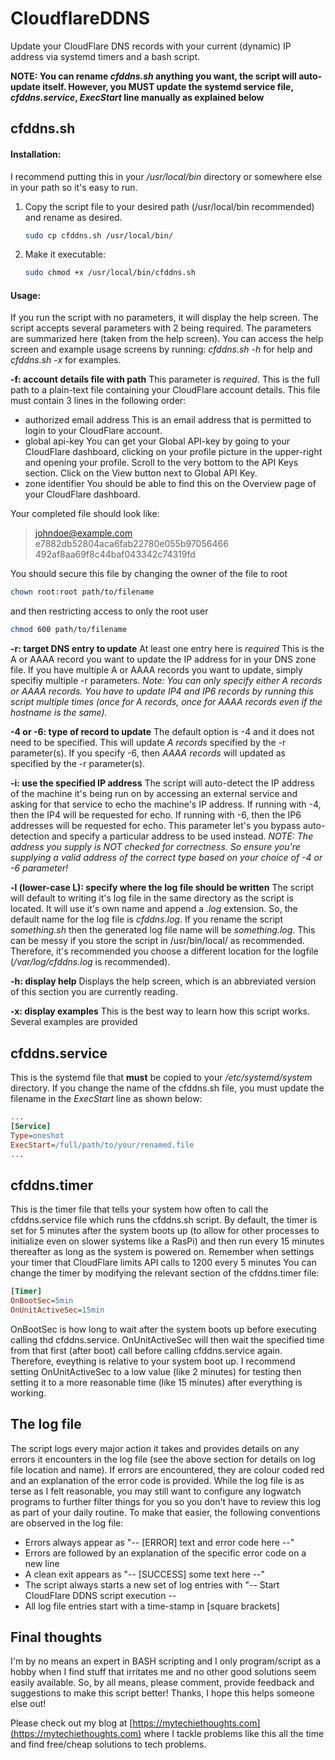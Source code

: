 # CloudflareDDNS

Update your CloudFlare DNS records with your current (dynamic) IP address via
systemd timers and a bash script.

**NOTE: You can rename *cfddns.sh* anything you want, the script will
auto-update itself.  However, you MUST update the systemd service file,
*cfddns.service*, *ExecStart* line manually as explained below**

## cfddns.sh
#### Installation:
I recommend putting this in your */usr/local/bin* directory or somewhere else in
your path so it's easy to run.
1. Copy the script file to your desired path (/usr/local/bin recommended) and
   rename as desired.
   ```Bash
   sudo cp cfddns.sh /usr/local/bin/
   ```
2. Make it executable:
   ```Bash
   sudo chmod +x /usr/local/bin/cfddns.sh
   ```
#### Usage:
If you run the script with no parameters, it will display the help screen.  The
script accepts several parameters with 2 being required.  The parameters are
summarized here (taken from the help screen).  You can access the help screen
and example usage screens by running: *cfddns.sh -h* for help and *cfddns.sh -x*
for examples.

**-f: account details file with path**
This parameter is *required*.  This is the full path to a plain-text file
containing your CloudFlare account details.  This file must contain 3 lines in
the following order:
* authorized email address
   This is an email address that is permitted to login to your CloudFlare account.
* global api-key
   You can get your Global API-key by going to your CloudFlare dashboard,
   clicking on your profile picture in the upper-right and opening your profile.
   Scroll to the very bottom to the API Keys section.  Click on the View button
   next to Global API Key.
* zone identifier
   You should be able to find this on the Overview page of your CloudFlare dashboard.
  
Your completed file should look like:
> johndoe@example.com
> e7882db52804aca6fab22780e055b97056466
> 492af8aa69f8c44baf043342c74319fd

You should secure this file by changing the owner of the file to root
```Bash
chown root:root path/to/filename
```
and then restricting access to only the root user
```Bash
chmod 600 path/to/filename
```
**-r: target DNS entry to update**
At least one entry here is *required*  This is the A or AAAA record you want to
update the IP address for in your DNS zone file.  If you have multiple A or AAAA
records you want to update, simply specifiy multiple -r parameters.
*Note: You can only specify *either* A records *or* AAAA records.  You have to
update IP4 and IP6 records by running this script multiple times (once for A
records, once for AAAA records even if the hostname is the same).*

**-4 or -6: type of record to update**
The default option is -4 and it does not need to be specified.  This will update
*A records* specified by the -r parameter(s).  If you specify -6, then *AAAA
records* will updated as specified by the -r parameter(s).

**-i: use the specified IP address**
The script will auto-detect the IP address of the machine it's being run on by
accessing an external service and asking for that service to echo the machine's
IP address.  If running with -4, then the IP4 will be requested for echo.  If
running with -6, then the IP6 addresses will be requested for echo.
This parameter let's you bypass auto-detection and specify a particular address
to be used instead.
*NOTE: The address you supply is NOT checked for correctness.  So ensure you're
supplying a valid address of the correct type based on your choice of -4 or -6
parameter!*

**-l (lower-case L): specify where the log file should be written**
The script will default to writing it's log file in the same directory as the
script is located.  It will use it's own name and append a *.log* extension.
So, the default name for the log file is *cfddns.log*.  If you rename the script
*something.sh* then the generated log file name will be *something.log*.
This can be messy if you store the script in /usr/bin/local/ as recommended.
Therefore, it's recommended you choose a different location for
the logfile (*/var/log/cfddns.log* is recommended).

**-h: display help**
Displays the help screen, which is an abbreviated version of this section you
are currently reading.

**-x: display examples**
This is the best way to learn how this script works.  Several examples are
provided

## cfddns.service
This is the systemd file that **must** be copied to your */etc/systemd/system*
directory.  If you change the name of the cfddns.sh file, you must update the
filename in the *ExecStart* line as shown below:
````Ini
...
[Service]
Type=oneshot
ExecStart=/full/path/to/your/renamed.file
...
````

## cfddns.timer
This is the timer file that tells your system how often to call the
cfddns.service file which runs the cfddns.sh script.  By default, the timer is
set for 5 minutes after the system boots up (to allow for other processes to
initialize even on slower systems like a RasPi) and then run every 15 minutes
thereafter as long as the system is powered on.  Remember when settings your
timer that CloudFlare limits API calls to 1200 every 5 minutes
You can change the timer by modifying the relevant section of the cfddns.timer
file:
````Ini
[Timer]
OnBootSec=5min
OnUnitActiveSec=15min
````
OnBootSec is how long to wait after the system boots up before executing calling
thd cfddns.service.  OnUnitActiveSec will then wait the specified time from that
first (after boot) call before calling cfddns.service again.  Therefore,
eveything is relative to your system boot up.  I recommend setting
OnUnitActiveSec to a low value (like 2 minutes) for testing then setting it to a
more reasonable time (like 15 minutes) after everything is working.

## The log file
The script logs every major action it takes and provides details on any errors
it encounters in the log file (see the above section for details on log file
location and name).  If errors are encountered, they are colour coded red and
an explanation of the error code is provided.
While the log file is as terse as I felt reasonable, you may still want to
configure any logwatch programs to further filter things for you so you don't
have to review this log as part of your daily routine.  To make that easier, the
following conventions are observed in the log file:
* Errors always appear as "-- [ERROR] text and error code here --"
* Errors are followed by an explanation of the specific error code on a new line
* A clean exit appears as "-- [SUCCESS] some text here --"
* The script always starts a new set of log entries with "-- Start CloudFlare
  DDNS script execution --
* All log file entries start with a time-stamp in [square brackets]

## Final thoughts
I'm by no means an expert in BASH scripting and I only program/script as a hobby
when I find stuff that irritates me and no other good solutions seem easily 
available.  So, by all means, please comment, provide feedback and suggestions
to make this script better!  Thanks, I hope this helps someone else out!

Please check out my blog at [https://mytechiethoughts.com](https://mytechiethoughts.com) where I tackle
problems like this all the time and find free/cheap solutions to tech problems.